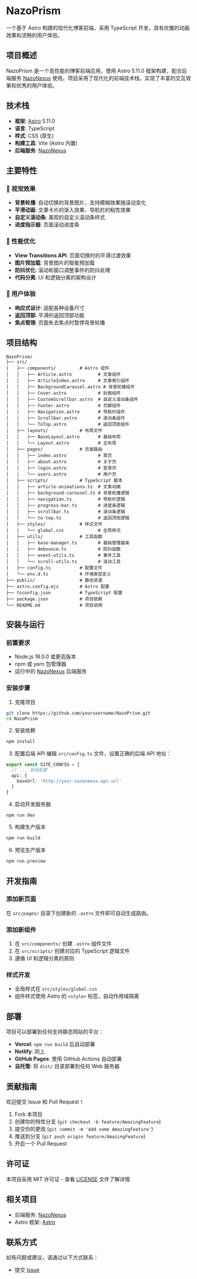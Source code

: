 # NazoPrism

一个基于 Astro 构建的现代化博客前端，采用 TypeScript 开发，具有优雅的动画效果和流畅的用户体验。

## 项目概述

NazoPrism 是一个高性能的博客前端应用，使用 Astro 5.11.0 框架构建，配合后端服务 [NazoNexus](https://github.com/bymoye/NazoNexus) 使用。项目采用了现代化的前端技术栈，实现了丰富的交互效果和优秀的用户体验。

## 技术栈

- **框架**: [Astro](https://astro.build/) 5.11.0
- **语言**: TypeScript
- **样式**: CSS (原生)
- **构建工具**: Vite (Astro 内置)
- **后端服务**: [NazoNexus](https://github.com/bymoye/NazoNexus)

## 主要特性

### 🎨 视觉效果

- **背景轮播**: 自动切换的背景图片，支持模糊效果随滚动变化
- **平滑动画**: 文章卡片的渐入效果、导航栏的粘性效果
- **自定义滚动条**: 美观的自定义滚动条样式
- **进度指示器**: 页面滚动进度条

### 🚀 性能优化

- **View Transitions API**: 页面切换时的平滑过渡效果
- **图片预加载**: 背景图片的智能预加载
- **防抖优化**: 滚动和窗口调整事件的防抖处理
- **代码分离**: UI 和逻辑分离的架构设计

### 📱 用户体验

- **响应式设计**: 适配各种设备尺寸
- **返回顶部**: 平滑的返回顶部功能
- **焦点管理**: 页面失去焦点时暂停背景轮播

## 项目结构

```
NazoPrism/
├── src/
│   ├── components/         # Astro 组件
│   │   ├── Article.astro          # 文章组件
│   │   ├── ArticleIndex.astro     # 文章索引组件
│   │   ├── BackgroundCarousel.astro # 背景轮播组件
│   │   ├── Cover.astro            # 封面组件
│   │   ├── CustomScrollbar.astro  # 自定义滚动条组件
│   │   ├── Footer.astro           # 页脚组件
│   │   ├── Navigation.astro       # 导航栏组件
│   │   ├── Scrollbar.astro        # 滚动条组件
│   │   └── ToTop.astro            # 返回顶部组件
│   ├── layouts/            # 布局文件
│   │   ├── BaseLayout.astro       # 基础布局
│   │   └── Layout.astro           # 主布局
│   ├── pages/              # 页面路由
│   │   ├── index.astro            # 首页
│   │   ├── about.astro            # 关于页
│   │   ├── login.astro            # 登录页
│   │   └── users.astro            # 用户页
│   ├── scripts/            # TypeScript 脚本
│   │   ├── article-animations.ts  # 文章动画
│   │   ├── background-carousel.ts # 背景轮播逻辑
│   │   ├── navigation.ts          # 导航栏逻辑
│   │   ├── progress-bar.ts        # 进度条逻辑
│   │   ├── scrollbar.ts           # 滚动条逻辑
│   │   └── to-top.ts              # 返回顶部逻辑
│   ├── styles/             # 样式文件
│   │   └── global.css             # 全局样式
│   ├── utils/              # 工具函数
│   │   ├── base-manager.ts        # 基础管理器类
│   │   ├── debounce.ts            # 防抖函数
│   │   ├── event-utils.ts         # 事件工具
│   │   └── scroll-utils.ts        # 滚动工具
│   ├── config.ts           # 配置文件
│   └── env.d.ts            # 环境类型定义
├── public/                 # 静态资源
├── astro.config.mjs        # Astro 配置
├── tsconfig.json           # TypeScript 配置
├── package.json            # 项目依赖
└── README.md               # 项目说明
```

## 安装与运行

### 前置要求

- Node.js 18.0.0 或更高版本
- npm 或 yarn 包管理器
- 运行中的 [NazoNexus](https://github.com/bymoye/NazoNexus) 后端服务

### 安装步骤

1. 克隆项目

```bash
git clone https://github.com/yourusername/NazoPrism.git
cd NazoPrism
```

2. 安装依赖

```bash
npm install
```

3. 配置后端 API
   编辑 `src/config.ts` 文件，设置正确的后端 API 地址：

```typescript
export const SITE_CONFIG = {
  // ... 其他配置
  api: {
    baseUrl: 'http://your-nazonexus-api-url'
  }
}
```

4. 启动开发服务器

```bash
npm run dev
```

5. 构建生产版本

```bash
npm run build
```

6. 预览生产版本

```bash
npm run preview
```

## 开发指南

### 添加新页面

在 `src/pages/` 目录下创建新的 `.astro` 文件即可自动生成路由。

### 添加新组件

1. 在 `src/components/` 创建 `.astro` 组件文件
2. 在 `src/scripts/` 创建对应的 TypeScript 逻辑文件
3. 遵循 UI 和逻辑分离的原则

### 样式开发

- 全局样式在 `src/styles/global.css`
- 组件样式使用 Astro 的 `<style>` 标签，自动作用域隔离

## 部署

项目可以部署到任何支持静态网站的平台：

- **Vercel**: `npm run build` 后自动部署
- **Netlify**: 同上
- **GitHub Pages**: 使用 GitHub Actions 自动部署
- **自托管**: 将 `dist/` 目录部署到任何 Web 服务器

## 贡献指南

欢迎提交 Issue 和 Pull Request！

1. Fork 本项目
2. 创建你的特性分支 (`git checkout -b feature/AmazingFeature`)
3. 提交你的更改 (`git commit -m 'Add some AmazingFeature'`)
4. 推送到分支 (`git push origin feature/AmazingFeature`)
5. 开启一个 Pull Request

## 许可证

本项目采用 MIT 许可证 - 查看 [LICENSE](LICENSE) 文件了解详情

## 相关项目

- 后端服务: [NazoNexus](https://github.com/bymoye/NazoNexus)
- Astro 框架: [Astro](https://astro.build/)

## 联系方式

如有问题或建议，请通过以下方式联系：

- 提交 [Issue](https://github.com/yourusername/NazoPrism/issues)
